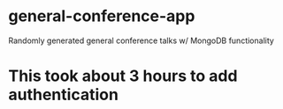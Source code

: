 # general-conference-app
Randomly generated general conference talks w/ MongoDB functionality

# This took about 3 hours to add authentication
